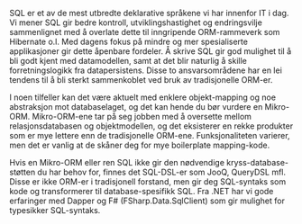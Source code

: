 SQL er et av de mest utbredte deklarative språkene vi har innenfor IT i dag. Vi mener SQL gir bedre kontroll, utviklingshastighet og endringsvilje sammenlignet med å overlate dette til inngripende ORM-rammeverk som Hibernate o.l. Med dagens fokus på mindre og mer spesialiserte applikasjoner gir dette åpenbare fordeler. Å skrive SQL gir god mulighet til å bli godt kjent med datamodellen, samt at det blir naturlig å skille forretningslogikk fra datapersistens. Disse to ansvarsområdene har en lei tendens til å bli sterkt sammenkoblet ved bruk av tradisjonelle ORM-er.

I noen tilfeller kan det være aktuelt med enklere objekt-mapping og noe abstraksjon mot databaselaget, og det kan hende du bør vurdere en Mikro-ORM. Mikro-ORM-ene tar på seg jobben med å oversette mellom relasjonsdatabasen og objektmodellen, og det eksisterer en rekke produkter som er mye lettere enn de tradisjonelle ORM-ene. Funksjonaliteten varierer, men det er vanlig at de skåner deg for mye boilerplate mapping-kode.

Hvis en Mikro-ORM eller ren SQL ikke gir den nødvendige kryss-database-støtten du har behov for, finnes det SQL-DSL-er som JooQ, QueryDSL mfl. Disse er ikke ORM-er i tradisjonell forstand, men gir deg SQL-syntaks som kode og transformerer til database-spesifikk SQL. Fra .NET har vi gode erfaringer med Dapper og F# (FSharp.Data.SqlClient) som gir mulighet for typesikker SQL-syntaks.
